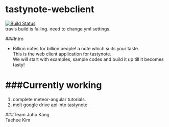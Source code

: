 # tastynote-webclient
[![Build Status](https://travis-ci.org/EndlessCreation/tastynote-webclient.svg?branch=master)](https://travis-ci.org/EndlessCreation/tastynote-webclient)
<br>
travis build is failing. need to change yml settings.
<br>

###Intro

* Billion notes for billion people! a note which suits your taste.<br>
This is the web client application for tastynote.<br>
We will start with examples, sample codes and build it up till it becomes tasty!

###Currently working
=============
1. complete meteor-angular tutorials.
2. melt google drive api into tastynote

###Team
Juho Kang<br>
Taehee Kim




